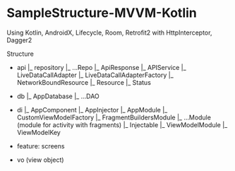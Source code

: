 # SampleStructure-MVVM-Kotlin
Using Kotlin, AndroidX, Lifecycle, Room, Retrofit2 with HttpInterceptor, Dagger2

Structure

- api
  |_ repository
    |_ ...Repo
  |_ ApiResponse
  |_ APIService
  |_ LiveDataCallAdapter
  |_ LiveDataCallAdapterFactory
  |_ NetworkBoundResource
  |_ Resource
  |_ Status
  
- db
  |_ AppDatabase
  |_ ...DAO

- di
  |_ AppComponent
  |_ AppInjector
  |_ AppModule
  |_ CustomViewModelFactory
  |_ FragmentBuildersModule
  |_ ...Module (module for activity with fragments)
  |_ Injectable
  |_ ViewModelModule
  |_ ViewModelKey
  
 - feature: screens
  
 - vo (view object)
